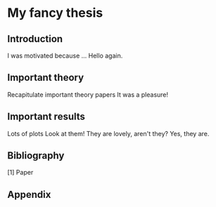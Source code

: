 # My fancy thesis

## Introduction
I was motivated because ...
Hello again.

## Important theory
Recapitulate important theory papers
It was a pleasure!

## Important results

Lots of plots
Look at them!
They are lovely, aren't they?
Yes, they are.

## Bibliography
[1] Paper

## Appendix

